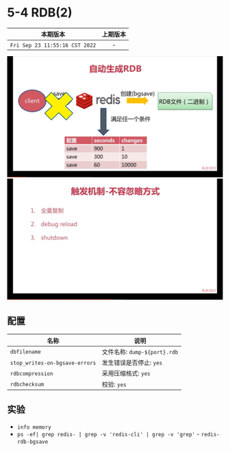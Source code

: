 # 5-4 RDB(2)

|本期版本|上期版本
|:---:|:---:
`Fri Sep 23 11:55:16 CST 2022` | -

<img src="./01.png" />
<img src="./02.png" />

## 配置

名称|说明
---|----
`dbfilename` | 文件名称: `dump-${port}.rdb`
`stop_writes-on-bgsave-errors` | 发生错误是否停止: `yes`
`rdbcompression` | 采用压缩格式: `yes`
`rdbchecksum` | 校验: `yes`


## 实验

* `info memory`
* `ps -ef| grep redis- | grep -v 'redis-cli' | grep -v 'grep'` - `redis-rdb-bgsave`
